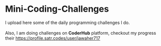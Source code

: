 # Mini-Coding-Challenges
 I upload here some of the daily programming challenges I do.<br><br>
 Also, I am doing challenges on **CoderHub** platform, checkout my progress their https://profile.satr.codes/user/jawaher717


